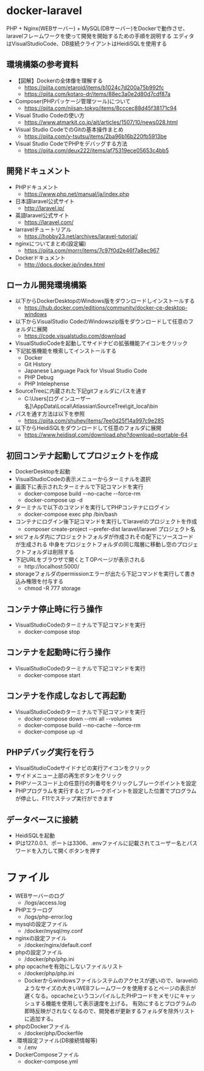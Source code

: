 # docker-laravel
PHP + Nginx(WEBサーバー) + MySQL(DBサーバー)をDockerで動作させ、laravelフレームワークを使って開発を開始するための手順を説明する
エディタはVisualStudioCode、DB接続クライアントはHeidiSQLを使用する

## 環境構築の参考資料
- 【図解】Dockerの全体像を理解する
  - https://qiita.com/etaroid/items/b1024c7d200a75b992fc
  - https://qiita.com/kotaro-dr/items/88ec3a0e2d80d7cdf87a
- Composer(PHPパッケージ管理ツール)について
  - https://qiita.com/niisan-tokyo/items/8cccec88d45f38171c94
- Visual Studio Codeの使い方
  - https://www.atmarkit.co.jp/ait/articles/1507/10/news028.html
- Visual Studio CodeでのGitの基本操作まとめ
   - https://qiita.com/y-tsutsu/items/2ba96b16b220fb5913be
- Visual Studio CodeでPHPをデバッグする方法
  - https://qiita.com/deux222/items/af75319ece05653c4bb5

## 開発ドキュメント
- PHPドキュメント
  - https://www.php.net/manual/ja/index.php
- 日本語laravel公式サイト
  - http://laravel.jp/
- 英語laravel公式サイト
  - https://laravel.com/
- larravelチュートリアル
  - https://hobby23.net/archives/laravel-tutorial/
- nginxについてまとめ(設定編)
  - https://qiita.com/morrr/items/7c97f0d2e46f7a8ec967
- Dockerドキュメント
  - http://docs.docker.jp/index.html

## ローカル開発環境構築
- 以下からDockerDesktopのWindows版をダウンロードしインストールする
   - https://hub.docker.com/editions/community/docker-ce-desktop-windows
- 以下からVisualStudio CodeのWindowszip版をダウンロードして任意のフォルダに展開
  - https://code.visualstudio.com/download
- VisualStudioCodeを起動してサイドナビの拡張機能アイコンをクリック
- 下記拡張機能を検索してインストールする
  - Docker
  - Git History
  - Japanese Language Pack for Visual Studio Code
  - PHP Debug
  - PHP Intelephense
- SourceTreeに内蔵された下記gitフォルダにパスを通す
  - C:\Users\[ログインユーザー名]\AppData\Local\Atlassian\SourceTree\git_local\bin
- パスを通す方法は以下を参照
  - https://qiita.com/shuhey/items/7ee0d25f14a997c9e285
- 以下からHeidiSQLをダウンロードして任意のフォルダに展開
  - https://www.heidisql.com/download.php?download=portable-64

## 初回コンテナ起動してプロジェクトを作成
- DockerDesktopを起動
- VisualStudioCodeの表示メニューからターミナルを選択
- 画面下に表示されたターミナルで下記コマンドを実行
  - docker-compose build --no-cache --force-rm
  - docker-compose up -d
- ターミナルで以下のコマンドを実行してPHPコンテナにログイン
  - docker-compose exec php /bin/bash
- コンテナにログイン後下記コマンドを実行してlaravelのプロジェクトを作成
  - composer create-project --prefer-dist laravel/laravel プロジェクト名
- srcフォルダ内にプロジェクトフォルダが作成されその配下にソースコードが生成される
中身をプロジェクトフォルダの同じ階層に移動し空のプロジェクトフォルダは削除する
- 下記URLをブラウザで開くとＴOPページが表示される
  - http://localhost:5000/
- storageフォルダのpermissionエラーが出たら下記コマンドを実行して書き込み権限を付与する
  - chmod -R 777 storage

## コンテナ停止時に行う操作
- VisualStudioCodeのターミナルで下記コマンドを実行
  - docker-compose stop

## コンテナを起動時に行う操作
- VisualStudioCodeのターミナルで下記コマンドを実行
  - docker-compose start

## コンテナを作成しなおして再起動
- VisualStudioCodeのターミナルで下記コマンドを実行
  - docker-compose down --rmi all --volumes
  - docker-compose build --no-cache --force-rm
  - docker-compose up -d

## PHPデバッグ実行を行う
- VisualStudioCodeサイドナビの実行アイコンをクリック
- サイドメニュー上部の再生ボタンをクリック
- PHPソースコード上の任意行の列番号をクリックしブレークポイントを設定
- PHPプログラムを実行するとブレークポイントを設定した位置でプログラムが停止し、F11でステップ実行ができます

## データベースに接続
 - HeidiSQLを起動
 - IPは127.0.0.1、ポートは3306、.envファイルに記載されてユーザー名とパスワードを入力して開くボタンを押す

# ファイル
 - WEBサーバーのログ
   - /logs/access.log
 - PHPエラーログ
   - /logs/php-error.log
 - mysqlの設定ファイル
   - /docker/mysql/my.conf
 - nginxの設定ファイル
   - /docker/nginx/default.conf
 - phpの設定ファイル
   - /docker/php/php.ini
 - php opcacheを有効にしないファイルリスト
   - /docker/php/php.ini
   - Dockerからwindowsファイルシステムのアクセスが遅いので、laravelのようなサイズの大きいWEBフレームワークを使用するとページの表示が遅くなる。opcacheというコンパイルしたPHPコードをメモリにキャッシュする機能を使用して表示速度を上げる。
   有効にするとプログラムの即時反映がされなくなるので、開発者が更新するフォルダを除外リストに追加する。
 - phpのDockerファイル
   - /docker/php/Dockerfile
 - .環境設定ファイル(DB接続情報等)
   - /.env
 - DockerComposeファイル
   - docker-compose.yml
